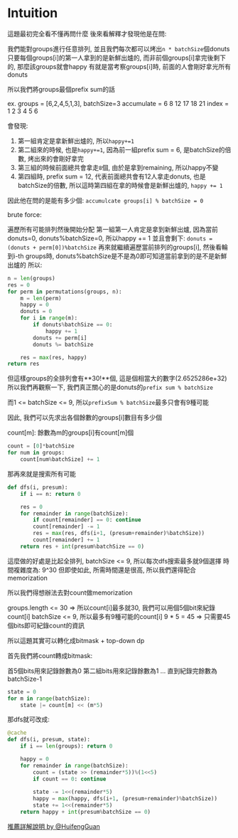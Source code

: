 # Intuition

這題最初完全看不懂再問什麼
後來看解釋才發現他是在問:

我們能對groups進行任意排列, 並且我們每次都可以烤出`n * batchSize`個donuts
只要每個groups[i]的第一人拿到的是新鮮出爐的, 而非前個groups[i]拿完後剩下的, 那麼該groups就會happy
有就是當考察groups[i]時, 前面的人會剛好拿光所有donuts

所以我們將groups最個prefix sum的話

ex. groups = [6,2,4,5,1,3], batchSize=3
accumulate =  6 8 12 17 18 21
    index  =  1 2  3 4  5   6

會發現:
1. 第一組肯定是拿新鮮出爐的, 所以`happy+=1`
2. 第二組來的時候, 也是`happy+=1`, 因為前一組prefix sum = 6, 是batchSize的倍數, 烤出來的會剛好拿完
3. 第三組的時候前面總共會拿走`8`個, 由於是拿到remaining, 所以happy不變
4. 第四組時, prefix sum = 12, 代表前面總共會有12人拿走donuts, 也是batchSize的倍數, 所以這時第四組在拿的時候會是新鮮出爐的, `happy += 1`

因此他在問的是能有多少個: `accumulcate groups[i] % batchSize = 0`

brute force:

遍歷所有可能排列然後開始分配
第一組第一人肯定是拿到新鮮出爐, 因為當前donuts=0, donuts%batchSize=0, 所以happy += 1
並且會剩下: `donuts = (donuts + perm[0])%batchSize`
再來就繼續遍歷當前排列的groups[i], 然後看輪到i-th groups時, donuts%batchSize是不是為0即可知道當前拿到的是不是新鮮出爐的
所以:

```py
n = len(groups)
res = 0
for perm in permutations(groups, n):
    m = len(perm)
    happy = 0
    donuts = 0
    for i in range(m):
        if donuts%batchSize == 0:
            happy += 1
        donuts += perm[i]
        donuts %= batchSize

    res = max(res, happy)
return res
```

但這樣groups的全排列會有**30!**個, 這是個相當大的數字(2.6525286e+32)
所以我們再觀察一下, 我們真正關心的是donuts的`prefix sum % batchSize`

而1 <= batchSize <= 9, 所以`prefixSum % batchSize`最多只會有9種可能

因此, 我們可以先求出各個餘數的groups[i]數目有多少個

count[m]: 餘數為m的groups[i]有count[m]個

```py
count = [0]*batchSize
for num in groups:
    count[num%batchSize] += 1
```

那再來就是搜索所有可能

```py
def dfs(i, presum):
    if i == n: return 0

    res = 0
    for remainder in range(batchSize):
        if count[remainder] == 0: continue
        count[remainder] -= 1
        res = max(res, dfs(i+1, (presum+remainder)%batchSize))
        count[remainder] += 1
    return res + int(presum%batchSize == 0)
```

這麼做的好處是比起全排列, batchSize <= 9, 所以每次dfs搜索最多就9個選擇
時間複雜度為: 9^30
但即使如此, 所需時間還是很高, 所以我們還得配合memorization

所以我們得想辦法去對count做memorization

groups.length <= 30 => 所以count[i]最多就30, 我們可以用個5個bit來紀錄count[i]
batchSize <= 9, 所以最多有9種可能的count[i]
9 * 5 = 45 => 只需要45個bits即可紀錄count的資訊

所以這題其實可以轉化成bitmask + top-down dp

首先我們將count轉成bitmask:

首5個bits用來記錄餘數為0
第二組bits用來記錄餘數為1
...
直到紀錄完餘數為batchSize-1

```py
state = 0
for m in range(batchSize):
    state |= count[m] << (m*5)
```

那dfs就可改成:

```py
@cache
def dfs(i, presum, state):
    if i == len(groups): return 0

    happy = 0
    for remainder in range(batchSize):
        count = (state >> (remainder*5))%(1<<5)
        if count == 0: continue
        
        state -= 1<<(remainder*5)
        happy = max(happy, dfs(i+1, (presum+remainder)%batchSize))
        state += 1<<(remainder*5)
    return happy + int(presum%batchSize == 0)
```

[推薦詳解說明 by @HuifengGuan](https://www.youtube.com/watch?v=DDCl7TcrkDc&ab_channel=HuifengGuan)